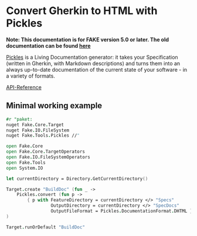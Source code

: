 # Convert Gherkin to HTML with Pickles

**Note: This documentation is for FAKE version 5.0 or later. The old documentation can be found [here](apidocs/v4/fake-pickleshelper.html)** 

[Pickles] is a Living Documentation generator: it takes your Specification (written in Gherkin, with Markdown descriptions) and turns them into an always up-to-date documentation of the current state of your software - in a variety of formats.

[API-Reference](apidocs/v5/fake-tools-pickles.html)

## Minimal working example

```fsharp
#r "paket:
nuget Fake.Core.Target
nuget Fake.IO.FileSystem
nuget Fake.Tools.Pickles //"

open Fake.Core
open Fake.Core.TargetOperators
open Fake.IO.FileSystemOperators
open Fake.Tools
open System.IO

let currentDirectory = Directory.GetCurrentDirectory()

Target.create "BuildDoc" (fun _ ->
    Pickles.convert (fun p ->
        { p with FeatureDirectory = currentDirectory </> "Specs"
                 OutputDirectory = currentDirectory </> "SpecDocs"
                 OutputFileFormat = Pickles.DocumentationFormat.DHTML })
)

Target.runOrDefault "BuildDoc"
```

[Pickles]: http://www.picklesdoc.com/